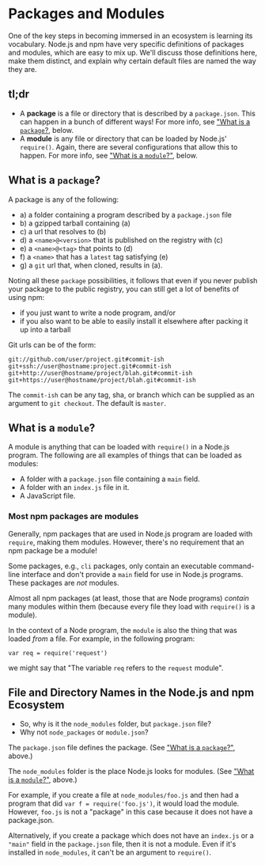 <!--
title: 01 - Packages
featured: true
-->

# Packages and Modules

One of the key steps in becoming immersed in an ecosystem is learning
its vocabulary. Node.js and npm have very specific definitions of
packages and modules, which are easy to mix up. We'll discuss those
definitions here, make them distinct, and explain why certain
default files are named the way they are.

## tl;dr

- A **package** is a file or directory that is described by a `package.json`.
  This can happen in a bunch of different ways! For more info, see
  ["What is a `package`?](#what-is-a-package), below.
- A **module** is any file or directory that can be loaded by Node.js'
  `require()`. Again, there are several configurations that allow this to
  happen. For more info, see ["What is a `module`?"](#what-is-a-module), below.

## What is a `package`?

A package is any of the following:

* a) a folder containing a program described by a `package.json` file
* b) a gzipped tarball containing (a)
* c) a url that resolves to (b)
* d) a `<name>@<version>` that is published on the registry with (c)
* e) a `<name>@<tag>` that points to (d)
* f) a `<name>` that has a `latest` tag satisfying (e)
* g) a `git` url that, when cloned, results in (a).

Noting all these `package` possibilities, it follows that even if you never
publish your package to the public registry, you can still get a lot of
benefits of using npm:

- if you just want to write a node program, and/or
- if you also want to be able to easily install it elsewhere after packing
  it up into a tarball

Git urls can be of the form:

```
git://github.com/user/project.git#commit-ish
git+ssh://user@hostname:project.git#commit-ish
git+http://user@hostname/project/blah.git#commit-ish
git+https://user@hostname/project/blah.git#commit-ish
```

The `commit-ish` can be any tag, sha, or branch which can be supplied as
an argument to `git checkout`.  The default is `master`.

## What is a `module`?

A module is anything that can be loaded with `require()` in a Node.js
program.  The following are all examples of things that can be
loaded as modules:

* A folder with a `package.json` file containing a `main` field.
* A folder with an `index.js` file in it.
* A JavaScript file.

### Most npm packages are modules

Generally, npm packages that are used in Node.js program are loaded
with `require`, making them modules. However, there's no requirement
that an npm package be a module!  

Some packages, e.g., `cli` packages, only contain an executable
command-line interface and don't provide a `main` field for use in
Node.js programs. These packages are *not* modules.

Almost all npm packages (at least, those that are Node programs)
*contain* many modules within them (because every file they load with
`require()` is a module).

In the context of a Node program, the `module` is also the thing that
was loaded *from* a file.  For example, in the following program:

    var req = require('request')

we might say that "The variable `req` refers to the `request` module".

## File and Directory Names in the Node.js and npm Ecosystem

- So, why is it the `node_modules` folder, but `package.json` file?
- Why not `node_packages` or `module.json`?

The `package.json` file defines the package.  (See
["What is a `package`?"](#what-is-a-package), above.)

The `node_modules` folder is the place Node.js looks for modules.
(See ["What is a `module`?"](#what-is-a-module), above.)

For example, if you create a file at `node_modules/foo.js` and then
had a program that did `var f = require('foo.js')`, it would load
the module.  However, `foo.js` is not a "package" in this case
because it does not have a package.json.

Alternatively, if you create a package which does not have an
`index.js` or a `"main"` field in the `package.json` file, then it is
not a module.  Even if it's installed in `node_modules`, it can't be
an argument to `require()`.
